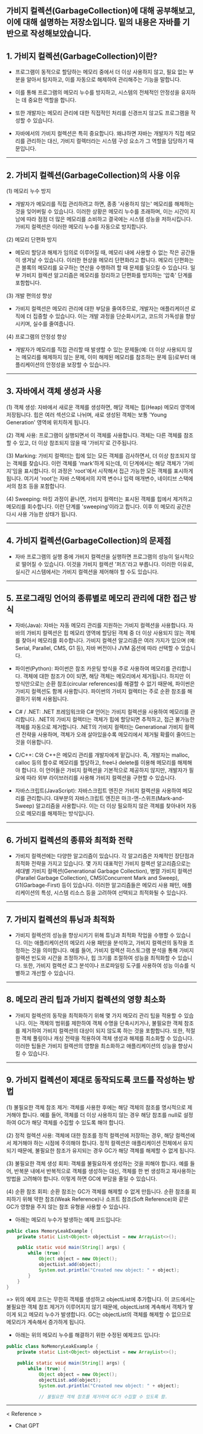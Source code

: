 가비지 컬렉션(GarbageCollection)에 대해 공부해보고, 이에 대해 설명하는 저장소입니다. 밑의 내용은 자바를 기반으로 작성해보았습니다.
---
## 1. 가비지 컬렉션(GarbageCollection)이란?
- 프로그램이 동적으로 할당하는 메모리 중에서 더 이상 사용하지 않고, 필요 없는 부분을 알아서 탐지하고, 이를 자동으로 해제하여 관리해주는 기능을 말합니다.
- 이를 통해 프로그램의 메모리 누수를 방지하고, 시스템의 전체적인 안정성을 유지하는 데 중요한 역할을 합니다.
- 또한 개발자는 메모리 관리에 대한 직접적인 처리를 신경쓰지 않고도 프로그램을 작성할 수 있습니다.

- 자바에서의 가비지 컬렉션은 특히 중요합니다. 왜냐하면 자바는 개발자가 직접 메모리를 관리하는 대신, 가비지 컬렉터라는 시스템 구성 요소가 그 역할을 담당하기 때문입니다.
---
## 2. 가비지 컬렉션(GarbageCollection)의 사용 이유
(1) 메모리 누수 방지
- 개발자가 메모리를 직접 관리하려고 하면, 종종 '사용하지 않는' 메모리를 해제하는 것을 잊어버릴 수 있습니다. 이러한 상황은 메모리 누수를 초래하며, 이는 시간이 지남에 따라 점점 더 많은 메모리를 소비하고 결국에는 시스템 성능을 저하시킵니다. 가비지 컬렉션은 이러한 메모리 누수를 자동으로 방지합니다.   

(2) 메모리 단편화 방지
- 메모리 할당과 해제가 임의로 이루어질 때, 메모리 내에 사용할 수 없는 작은 공간들이 생겨날 수 있습니다. 이러한 현상을 메모리 단편화라고 합니다. 메모리 단편화는 큰 블록의 메모리를 요구하는 연산을 수행하려 할 때 문제를 일으킬 수 있습니다. 일부 가비지 컬렉션 알고리즘은 메모리를 정리하고 단편화를 방지하는 '압축' 단계를 포함합니다. 
  
(3) 개발 편의성 향상
- 가비지 컬렉션은 메모리 관리에 대한 부담을 줄여주므로, 개발자는 애플리케이션 로직에 더 집중할 수 있습니다. 이는 개발 과정을 단순화시키고, 코드의 가독성을 향상시키며, 실수를 줄여줍니다.   

(4) 프로그램의 안정성 향상
- 개발자가 메모리를 직접 관리할 때 발생할 수 있는 문제들(예: 더 이상 사용되지 않는 메모리를 해제하지 않는 문제, 이미 해제된 메모리를 참조하는 문제 등)로부터 애플리케이션의 안정성을 보장할 수 있습니다.
---
## 3. 자바에서 객체 생성과 사용
  (1) 객체 생성: 자바에서 새로운 객체를 생성하면, 해당 객체는 힙(Heap) 메모리 영역에 저장됩니다. 힙은 여러 섹션으로 나뉘며, 새로 생성된 객체는 보통 'Young Generation' 영역에 위치하게 됩니다.

  (2) 객체 사용: 프로그램이 실행되면서 이 객체를 사용합니다. 객체는 다른 객체를 참조할 수 있고, 더 이상 참조되지 않을 때 '가비지'로 간주됩니다.

  (3) Marking: 가비지 컬렉터는 힙에 있는 모든 객체를 검사하면서, 더 이상 참조되지 않는 객체를 찾습니다. 이런 객체를 'mark'하게 되는데, 이 단계에서는 해당 객체가 '가비지'임을 표시합니다. 이 과정은 'root'에서 시작해서 접근 가능한 모든 객체를 표시하게 됩니다. 여기서 'root'는 자바 스택에서의 지역 변수나 입력 매개변수, 네이티브 스택에서의 참조 등을 포함합니다.

  (4) Sweeping: 마킹 과정이 끝나면, 가비지 컬렉터는 표시된 객체를 힙에서 제거하고 메모리를 회수합니다. 이런 단계를 'sweeping'이라고 합니다. 이후 이 메모리 공간은 다시 사용 가능한 상태가 됩니다.

---
## 4. 가비지 컬렉션(GarbageCollection)의 문제점
- 자바 프로그램의 실행 중에 가비지 컬렉션을 실행하면 프로그램의 성능이 일시적으로 떨어질 수 있습니다. 이것을 가비지 컬렉션 '퍼즈'라고 부릅니다. 이러한 이유로, 실시간 시스템에서는 가비지 컬렉션을 제어해야 할 수도 있습니다.
---
## 5. 프로그래밍 언어의 종류별로 메모리 관리에 대한 접근 방식
- 자바(Java): 자바는 자동 메모리 관리를 지원하는 가비지 컬렉션을 사용합니다. 자바의 가비지 컬렉션은 힙 메모리 영역에 할당된 객체 중 더 이상 사용되지 않는 객체를 찾아서 메모리를 회수합니다. 가비지 컬렉션 알고리즘은 여러 가지가 있으며 (예: Serial, Parallel, CMS, G1 등), 자바 버전이나 JVM 옵션에 따라 선택할 수 있습니다.

- 파이썬(Python): 파이썬은 참조 카운팅 방식을 주로 사용하여 메모리를 관리합니다. 객체에 대한 참조가 0이 되면, 해당 객체는 메모리에서 제거됩니다. 하지만 이 방식만으로는 순환 참조(circular references)를 해결할 수 없기 때문에, 파이썬은 가비지 컬렉션도 함께 사용합니다. 파이썬의 가비지 컬렉터는 주로 순환 참조를 해결하기 위해 사용됩니다.

- C# / .NET: .NET 프레임워크와 C# 언어는 가비지 컬렉션을 사용하여 메모리를 관리합니다. .NET의 가비지 컬렉터는 객체가 힙에 할당되면 추적하고, 접근 불가능한 객체를 자동으로 제거합니다. .NET의 가비지 컬렉터는 Generational 가비지 컬렉션 전략을 사용하며, 객체가 오래 살아있을수록 메모리에서 제거될 확률이 줄어드는 것을 이용합니다.

- C/C++: C와 C++은 메모리 관리를 개발자에게 맡깁니다. 즉, 개발자는 malloc, calloc 등의 함수로 메모리를 할당하고, free나 delete를 이용해 메모리를 해제해야 합니다. 이 언어들은 가비지 컬렉션을 기본적으로 제공하지 않지만, 개발자가 필요에 따라 외부 라이브러리를 사용해 가비지 컬렉션을 구현할 수 있습니다.

- 자바스크립트(JavaScript): 자바스크립트 엔진은 가비지 컬렉션을 사용하여 메모리를 관리합니다. 대부분의 자바스크립트 엔진은 마크-앤-스위프(Mark-and-Sweep) 알고리즘을 사용합니다. 이는 더 이상 필요하지 않은 객체를 찾아내어 자동으로 메모리를 해제하는 방식입니다.
---
## 6. 가비지 컬렉션의 종류와 최적화 전략
- 가비지 컬렉션에는 다양한 알고리즘이 있습니다. 각 알고리즘은 자체적인 장단점과 최적화 전략을 가지고 있습니다. 몇 가지 대표적인 가비지 컬렉션 알고리즘으로는 세대별 가비지 컬렉션(Generational Garbage Collection), 병렬 가비지 컬렉션(Parallel Garbage Collection), CMS(Concurrent Mark and Sweep), G1(Garbage-First) 등이 있습니다. 이러한 알고리즘들은 메모리 사용 패턴, 애플리케이션의 특성, 시스템 리소스 등을 고려하여 선택되고 최적화될 수 있습니다.
---
## 7. 가비지 컬렉션의 튜닝과 최적화
- 가비지 컬렉션의 성능을 향상시키기 위해 튜닝과 최적화 작업을 수행할 수 있습니다. 이는 애플리케이션의 메모리 사용 패턴을 분석하고, 가비지 컬렉션의 동작을 조정하는 것을 의미합니다. 예를 들어, 가비지 컬렉션 히스토그램 분석을 통해 가비지 컬렉션 빈도와 시간을 조정하거나, 힙 크기를 조절하여 성능을 최적화할 수 있습니다. 또한, 가비지 컬렉션 로그 분석이나 프로파일링 도구를 사용하여 성능 이슈를 식별하고 개선할 수 있습니다.
---
## 8. 메모리 관리 팁과 가비지 컬렉션의 영향 최소화
- 가비지 컬렉션의 동작을 최적화하기 위해 몇 가지 메모리 관리 팁을 적용할 수 있습니다. 이는 객체의 범위를 제한하여 객체 수명을 단축시키거나, 불필요한 객체 참조를 제거하여 가비지 컬렉션의 대상이 되지 않도록 하는 것을 포함합니다. 또한, 적절한 객체 풀링이나 캐싱 전략을 적용하여 객체 생성과 해제를 최소화할 수 있습니다. 이러한 팁들은 가비지 컬렉션의 영향을 최소화하고 애플리케이션의 성능을 향상시킬 수 있습니다.
---
## 9. 가비지 컬렉션이 제대로 동작되도록 코드를 작성하는 방법
  (1) 불필요한 객체 참조 제거: 객체를 사용한 후에는 해당 객체의 참조를 명시적으로 제거해야 합니다. 예를 들어, 객체를 더 이상 사용하지 않는 경우 해당 참조를 null로 설정하여 GC가 해당 객체를 수집할 수 있도록 해야 합니다.

  (2) 정적 컬렉션 사용: 객체에 대한 참조를 정적 컬렉션에 저장하는 경우, 해당 컬렉션에서 제거해야 하는 시점에 주의해야 합니다. 정적 컬렉션은 애플리케이션 전체에서 유지되기 때문에, 불필요한 참조가 유지되는 경우 GC가 해당 객체를 해제할 수 없게 됩니다.

  (3) 불필요한 객체 생성 회피: 객체를 불필요하게 생성하는 것을 피해야 합니다. 예를 들어, 반복문 내에서 반복적으로 객체를 생성하는 대신, 객체를 한 번 생성하고 재사용하는 방법을 고려해야 합니다. 이렇게 하면 GC에 부담을 줄일 수 있습니다.

  (4) 순환 참조 회피: 순환 참조는 GC가 객체를 해제할 수 없게 만듭니다. 순환 참조를 회피하기 위해 약한 참조(Weak Reference)나 소프트 참조(Soft Reference)와 같은 GC가 영향을 주지 않는 참조 유형을 사용할 수 있습니다.

- 아래는 메모리 누수가 발생하는 예제 코드입니다:
``` java
public class MemoryLeakExample {
    private static List<Object> objectList = new ArrayList<>();

    public static void main(String[] args) {
        while (true) {
            Object object = new Object();
            objectList.add(object);
            System.out.println("Created new object: " + object);
        }
    }
}
``` 
=> 위의 예제 코드는 무한히 객체를 생성하고 objectList에 추가합니다. 이 코드에서는 불필요한 객체 참조 제거가 이루어지지 않기 때문에, objectList에 계속해서 객체가 쌓이게 되고 메모리 누수가 발생합니다. GC는 objectList의 객체를 해제할 수 없으므로 메모리가 계속해서 증가하게 됩니다.   

- 아래는 위의 메모리 누수를 해결하기 위한 수정된 예제코드 입니다:
``` java
public class NoMemoryLeakExample {
    private static List<Object> objectList = new ArrayList<>();

    public static void main(String[] args) {
        while (true) {
            Object object = new Object();
            objectList.add(object);
            System.out.println("Created new object: " + object);

            // 불필요한 객체 참조를 제거하여 GC가 수집할 수 있도록 함.
``` 
---
< Reference >
- Chat GPT

